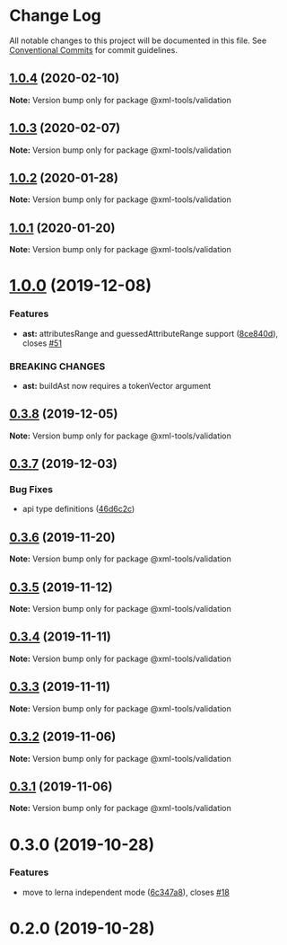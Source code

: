 # Change Log

All notable changes to this project will be documented in this file.
See [Conventional Commits](https://conventionalcommits.org) for commit guidelines.

## [1.0.4](https://github.com/sap/xml-tools/compare/@xml-tools/validation@1.0.2...@xml-tools/validation@1.0.4) (2020-02-10)

**Note:** Version bump only for package @xml-tools/validation

## [1.0.3](https://github.com/sap/xml-tools/compare/@xml-tools/validation@1.0.2...@xml-tools/validation@1.0.3) (2020-02-07)

**Note:** Version bump only for package @xml-tools/validation

## [1.0.2](https://github.com/sap/xml-tools/compare/@xml-tools/validation@1.0.1...@xml-tools/validation@1.0.2) (2020-01-28)

**Note:** Version bump only for package @xml-tools/validation

## [1.0.1](https://github.com/sap/xml-tools/compare/@xml-tools/validation@1.0.0...@xml-tools/validation@1.0.1) (2020-01-20)

**Note:** Version bump only for package @xml-tools/validation

# [1.0.0](https://github.com/sap/xml-tools/compare/@xml-tools/validation@0.3.8...@xml-tools/validation@1.0.0) (2019-12-08)

### Features

- **ast:** attributesRange and guessedAttributeRange support ([8ce840d](https://github.com/sap/xml-tools/commit/8ce840d)), closes [#51](https://github.com/sap/xml-tools/issues/51)

### BREAKING CHANGES

- **ast:** buildAst now requires a tokenVector argument

## [0.3.8](https://github.com/sap/xml-tools/compare/@xml-tools/validation@0.3.7...@xml-tools/validation@0.3.8) (2019-12-05)

**Note:** Version bump only for package @xml-tools/validation

## [0.3.7](https://github.com/sap/xml-tools/compare/@xml-tools/validation@0.3.6...@xml-tools/validation@0.3.7) (2019-12-03)

### Bug Fixes

- api type definitions ([46d6c2c](https://github.com/sap/xml-tools/commit/46d6c2c))

## [0.3.6](https://github.com/sap/xml-tools/compare/@xml-tools/validation@0.3.5...@xml-tools/validation@0.3.6) (2019-11-20)

**Note:** Version bump only for package @xml-tools/validation

## [0.3.5](https://github.com/sap/xml-tools/compare/@xml-tools/validation@0.3.4...@xml-tools/validation@0.3.5) (2019-11-12)

**Note:** Version bump only for package @xml-tools/validation

## [0.3.4](https://github.com/sap/xml-tools/compare/@xml-tools/validation@0.3.3...@xml-tools/validation@0.3.4) (2019-11-11)

**Note:** Version bump only for package @xml-tools/validation

## [0.3.3](https://github.com/sap/xml-tools/compare/@xml-tools/validation@0.3.2...@xml-tools/validation@0.3.3) (2019-11-11)

**Note:** Version bump only for package @xml-tools/validation

## [0.3.2](https://github.com/sap/xml-tools/compare/@xml-tools/validation@0.3.1...@xml-tools/validation@0.3.2) (2019-11-06)

**Note:** Version bump only for package @xml-tools/validation

## [0.3.1](https://github.com/sap/xml-tools/compare/@xml-tools/validation@0.3.0...@xml-tools/validation@0.3.1) (2019-11-06)

**Note:** Version bump only for package @xml-tools/validation

# 0.3.0 (2019-10-28)

### Features

- move to lerna independent mode ([6c347a8](https://github.com/sap/xml-tools/commit/6c347a8)), closes [#18](https://github.com/sap/xml-tools/issues/18)

# 0.2.0 (2019-10-28)
